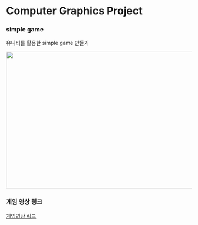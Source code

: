 # Computer Graphics Project

### simple game 
유니티를 활용한 simple game 만들기 


<img src="https://user-images.githubusercontent.com/43209298/113530161-4b27d480-9600-11eb-8eec-43d703b8ef6a.JPG"  width="700" height="370">

### 게임 영상 링크 
[게임영상 링크](https://www.youtube.com/watch?v=FgqajvqlaXY)
